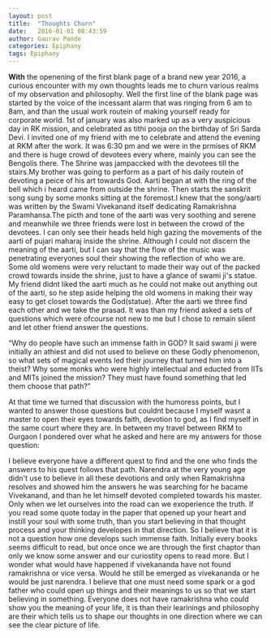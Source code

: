 ```yaml
---
layout: post
title:  "Thoughts Churn"
date:   2016-01-01 08:43:59
author: Gaurav Pande
categories: Epiphany
tags: Epiphany
---
```


**With** the openening of the first blank page of a brand new year 2016, a curious encounter with my own thoughts leads me to churn various realms of my observation and philosophy. Well the first line of the blank page was started by the voice of the incessant alarm that was ringing from 6 am to 8am, and than the usual work routein of making yourself ready for corporate world. 1st of january was also marked up as a very auspicious day in RK mission, and celebrated as tithi pooja on the birthday of Sri Sarda Devi. I invited one of my friend with me to celebrate and attend the evening at RKM after the work. It was 6:30 pm and we were in the prmises of RKM and there is huge crowd of devotees every where, mainly you can see the Bengolis there. The Shrine was jampaccked with the devotees till the stairs.My brother was going to perform as a part of his daily routein of devoting a peice of his art towards God. Aarti began at with the ring of the bell which i heard came from outside the shrine. Then starts the sanskrit song sung by some monks sitting at the foremost.I knew that the song/aarti was written by the Swami Vivekanand itself dedicating Ramakrishna Paramhansa.The picth and tone of the aarti was very soothing and serene and meanwhile we three friends were lost in between the crowd of the devotees. I can only see their heads held high gazing the movements of the aarti of pujari maharaj inside the shrine. Although I could not discern the meaning of the aarti, but I can say that the flow of the music was penetrating everyones soul their showing the reflection of who we are. Some old womens were very reluctant to made their way out of the packed crowd towards inside the shrine, just to have a glance of swami ji's statue. My friend didnt liked the aarti much as he could not make out anything out of the aarti, so he step aside helping the old womens in making their way easy to get closet towards the God(statue). After the aarti we three find each other and we take the prasad. It was than my friend asked a sets of questions which were ofcourse not new to me but I chose to remain silent and let other friend answer the questions.

“Why do people have such an immense faith in GOD? It said swami ji were initially an athiest and did not used to believe on these Godly phenomenon, so what sets of magical events led their journey that turned him into a theist? Why some monks who were highly intellectual and educted from IITs and MITs joined the mission? They must have found something that led them choose that path?”

At that time we turned that discussion with the humoress points, but I wanted to answer those questions but couldnt because I myself wasnt a master to open their eyes towards faith, devotion to god, as I find myself in the same court where they are. In between my travel between RKM to Gurgaon I pondered over what he asked and here are my answers for those question:

I believe everyone have a different quest to find and the one who finds the answers to his quest follows that path. Narendra at the very young age didn't use to believe in all these devotions and only when Ramakrishna resolves and showed him the answers he was searching for he bacame Vivekanand, and than he let himself devoted completed towards his master. Only when we let ourselves into the road can we exoperience the truth. If you read some quote today in the paper that opened up your heart and instill your soul with some truth, than you start believing in that thought process and your thinking developes in that direction. So I believe that it is not a question how one develops such immense faith. Initially every books seems difficult to read, but once once we are through the first chaptor than only we know some answer and our curiostity opens to read more. But I wonder what would have happened if vivekananda have not found ramakrishna or vice versa. Would he still be emerged as vivekananda or he would be just narendra. I believe that one must need some spark or a god father who could open up things and their meanings to us so that we start believing in something. Everyone does not have ramakrishna who could show you the meaning of your life, it is than their learinings and philosophy are their which tells us to shape our thoughts in one direction where we can see the clear picture of life.

